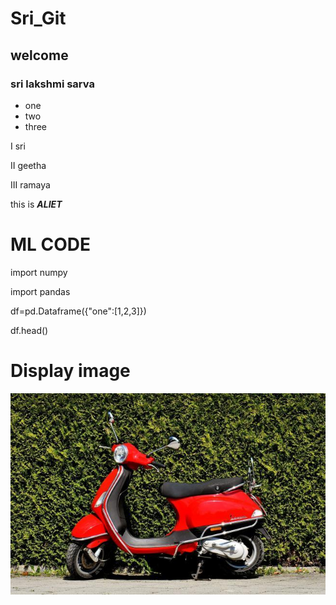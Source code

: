 # Sri_Git
## welcome
### sri lakshmi sarva

* one
* two
* three

I sri

II geetha

III ramaya

this is ***ALIET***

# ML CODE

import numpy

import pandas

df=pd.Dataframe({"one":[1,2,3]})

df.head()

# Display image 

![alt v](v.jpg)
